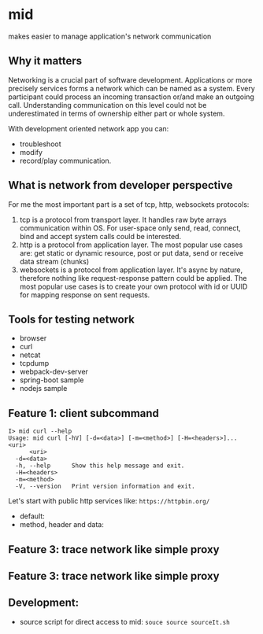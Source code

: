 # mid

makes easier to manage application's network communication

## Why it matters

Networking is a crucial part of software development.
Applications or more precisely services forms a network which can be named as a system.
Every participant could process an incoming transaction or/and make an outgoing call.
Understanding communication on this level could not be underestimated in terms of ownership either part or whole system.

With development oriented network app you can:
- troubleshoot
- modify
- record/play
communication.

## What is network from developer perspective

For me the most important part is a set of tcp, http, websockets protocols:
1. tcp is a protocol from transport layer. It handles raw byte arrays communication within OS. For user-space only send, read, connect, bind and accept system calls could be interested.
2. http is a protocol from application layer. The most popular use cases are: get static or dynamic resource, post or put data, send or receive data stream (chunks)
3. websockets is a protocol from application layer. It's async by nature, therefore nothing like request-response pattern could be applied. The most popular use cases is to create your own protocol with id or UUID for mapping response on sent requests.

## Tools for testing network
- browser
- curl
- netcat
- tcpdump
- webpack-dev-server
- spring-boot sample
- nodejs sample

## Feature 1: client subcommand
```
I> mid curl --help
Usage: mid curl [-hV] [-d=<data>] [-m=<method>] [-H=<headers>]... <uri>
      <uri>
  -d=<data>
  -h, --help      Show this help message and exit.
  -H=<headers>
  -m=<method>
  -V, --version   Print version information and exit.
```

Let's start with public http services like: `https://httpbin.org/`
- default:
- method, header and data:

## Feature 3: trace network like simple proxy
## Feature 3: trace network like simple proxy


## Development:
- source script for direct access to mid: `souce source sourceIt.sh`
